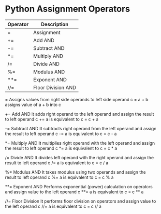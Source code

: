 # Python Assignment Operators

| Operator | Description        |
| -------- | ------------------ |
| =        | Assignment         |
| +=       | Add AND            |
| -=       | Subtract AND       |
| \*=      | Multiply AND       |
| /=       | Divide AND         |
| %=       | Modulus AND        |
| \*\*=    | Exponent AND       |
| //=      | Floor Division AND |

= Assigns values from right side operands to left side operand
c = a + b assigns value of a + b into c

+= Add AND It adds right operand to the left operand and assign the result to left operand
c += a is equivalent to c = c + a

-= Subtract AND It subtracts right operand from the left operand and assign the result to left operand
c -= a is equivalent to c = c - a

\*= Multiply AND It multiplies right operand with the left operand and assign the result to left operand
c \*= a is equivalent to c = c \* a

/= Divide AND It divides left operand with the right operand and assign the result to left operand
c /= a is equivalent to c = c / a

%= Modulus AND It takes modulus using two operands and assign the result to left operand
c %= a is equivalent to c = c % a

\*\*= Exponent AND Performs exponential (power) calculation on operators and assign value to the left operand
c \*\*= a is equivalent to c = c \*\* a

//= Floor Division It performs floor division on operators and assign value to the left operand
c //= a is equivalent to c = c // a
